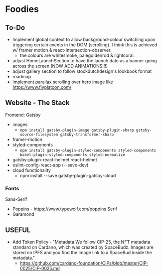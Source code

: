 # Foodies

## To-Do

- Implement global context to allow background-colour switching upon triggering certain events in the DOM (scrolling). I think this is achieved w/ framer motion & react-intersection-observer.
  - the colours are whitesmoke, palegoldenrod & lightcoral.
- adjust HomeLaunchSection to have the launch date as a banner going across the screen (NOW ADD ANIMATIONS!!!)
- adjust gallery section to follow stockdutchdesign's lookbook format
- roadmap
- implement parallax scrolling over hero image like https://www.flyplatoon.com/

## Website - The Stack

Frontend: Gatsby

- images
  - `npm install gatsby-plugin-image gatsby-plugin-sharp gatsby-source-filesystem gatsby-transformer-sharp`
- framer-motion
- styled-components
  - `npm install gatsby-plugin-styled-components styled-components babel-plugin-styled-components styled-normalize`
- gatsby-plugin-react-helmet react-helmet
- eslint-config-react-app (--save-dev)
- cloud functionality
  - npm install --save gatsby-plugin-gatsby-cloud

### Fonts

Sans-Serif

- Poppins - https://www.typewolf.com/poppins
  Serif
- Garamond

## USEFUL

- Add Token Policy - "Metadata
  We follow CIP-25, the NFT metadata standard on Cardano, which was created by SpaceBudz. Images are stored on IPFS and you find the image link to a SpaceBud inside the metadata."
  - https://github.com/cardano-foundation/CIPs/blob/master/CIP-0025/CIP-0025.md
